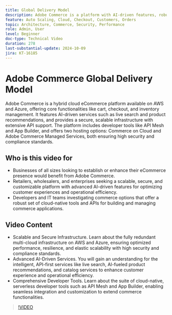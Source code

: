 ```yaml
---
title: Global Delivery Model
description: Adobe Commerce is a platform with AI-driven features, robust APIs, and top security and is available on AWS and Azure with flexible support options.
feature: Auto Scaling, Cloud, Checkout, Customers, Orders
topic: Architecture, Commerce, Security, Performance
role: Admin, User
level: Beginner
doc-type: Technical Video
duration: 278
last-substantial-update: 2024-10-09
jira: KT-16185
---
```


# Adobe Commerce Global Delivery Model

Adobe Commerce is a hybrid cloud eCommerce platform available on AWS and Azure, offering core functionalities like cart, checkout, and inventory management. It features AI-driven services such as live search and product recommendations, and provides a secure, scalable infrastructure with extensive API support. The platform includes developer tools like API Mesh and App Builder, and offers two hosting options: Commerce on Cloud and Adobe Commerce Managed Services, both ensuring high security and compliance standards.

## Who is this video for

- Businesses of all sizes looking to establish or enhance their eCommerce presence would benefit from Adobe Commerce.
- Retailers, wholesalers, and enterprises seeking a scalable, secure, and customizable platform with advanced AI-driven features for optimizing customer experiences and operational efficiency.
- Developers and IT teams investigating commerce options that offer a robust set of cloud-native tools and APIs for building and managing commerce applications.

## Video Content
 
- Scalable and Secure Infrastructure.  Learn about the fully redundant multi-cloud infrastructure on AWS and Azure, ensuring optimized performance, resilience, and elastic scalability with high security and compliance standards.
- Advanced AI-Driven Services. You will gain an understanding for the intelligent, API-first services like live search, AI-fueled product recommendations, and catalog services to enhance customer experience and operational efficiency. ​
- Comprehensive Developer Tools. Learn about the suite of cloud-native, serverless developer tools such as API Mesh and App Builder, enabling seamless integration and customization to extend commerce functionalities. ​

>[!VIDEO](https://video.tv.adobe.com/v/3433500?learn=on)
